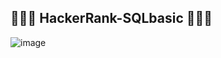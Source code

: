 ## 🌿🌾🌵 HackerRank-SQLbasic 🌵🌾🌿

![image](https://github.com/diantyapitaloka/HackerRank-SQLbasic/assets/147487436/19b51972-d69f-451b-b8e9-1bcf10d4d24e)
